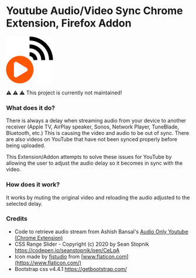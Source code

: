# Youtube Audio/Video Sync Chrome Extension, Firefox Addon
![](img/icon128.png)

:warning: :warning: :warning: This project is currently not maintained!

### What does it do?
   There is always a delay when streaming audio from your device to another receiver (Apple TV, AirPlay speaker, Sonos, Network Player, TuneBlade, Bluetooth, etc.) This is causing the video and audio to be out of sync.
   There are also videos on YouTube that have not been synced properly before being uploaded.
  
  This Extension/Addon attempts to solve these issues for YouTube by allowing the user to adjust the audio delay so it becomes in sync with the video.

### How does it work?
   It works by muting the original video and reloading the audio adjusted to the selected delay.
   
### Credits
  - Code to retrieve audio stream from Ashish Bansal's 
[Audio Only Youtube (Chrome Extension)](https://github.com/Ashish-Bansal/audio-only-youtube)
  - CSS Range Slider - Copyright (c) 2020 by Sean Stopnik https://codepen.io/seanstopnik/pen/CeLqA
  - Icon made by [fjstudio](https://www.flaticon.com/authors/fjstudio) from [www.flaticon.com](https://www.flaticon.com/)
  - Bootstrap css v4.4.1 https://getbootstrap.com/

